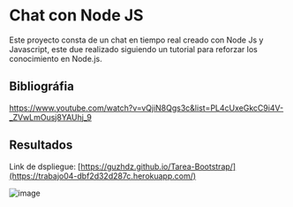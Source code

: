 # Chat con Node JS
Este proyecto consta de un chat en tiempo real creado con Node Js y Javascript, este due realizado siguiendo un tutorial para reforzar los conocimiento en Node.js.

## Bibliográfia

https://www.youtube.com/watch?v=vQjiN8Qgs3c&list=PL4cUxeGkcC9i4V-_ZVwLmOusj8YAUhj_9


## Resultados
Link de dspliegue: [https://guzhdz.github.io/Tarea-Bootstrap/](https://trabajo04-dbf2d32d287c.herokuapp.com/)

![image](https://github.com/guzhdz/Trabajo-04/assets/89165084/f8c6a62c-8701-457e-9a78-3384c51729d5)

